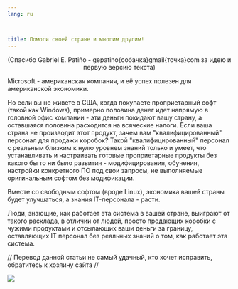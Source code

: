 ```yaml
---
lang: ru



title: Помоги своей стране и многим другим!
---
```


<center>(Спасибо Gabriel E. Patiño - gepatino{собачка}gmail{точка}com  
за идею и первую версию текста) </center>

Microsoft - американская компания, и её успех полезен для американской
экономики.

Но если вы не живете в США, когда покупаете проприетарный софт (такой
как Windows), примерно половина денег идет напрямую в головной офис компании -
эти деньги покидают вашу страну, а оставшаяся половина расходится на всяческие
налоги. Если ваша страна не производит этот продукт, зачем вам "квалифицированный"
персонал для продажи коробок? Такой "квалифицированный" персонал с реальным близким
к нулю уровнем знаний только и умеет, что устанавливать и настраивать готовые
проприетарные продукты без какого бы то ни было развития - модифицирования, 
обучения, настройки конкретного ПО под свои запросы, не выполняемые оригинальным
софтом без модификации.

Вместе со свободным софтом (вроде Linux), экономика вашей страны будет 
улучшаться, а знания IT-персонала - расти. 

Люди, знающие, как работает эта система в вашей стране, выиграют
от такого расклада, в отличии от людей, просто продающих коробки
с чужими продуктами и отсылающих ваши деньги за границу, оставляющих
IT персонал без реальных знаний о том, как работает эта система.

// Перевод данной статьи не самый удачный, кто хочет исправить, обратитесь
к хозяину сайта //

<img src="Images/earth.png" />




